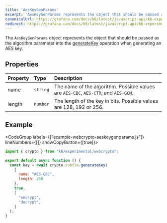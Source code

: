 ```yaml
---
title: 'AesKeyGenParams'
excerpt: 'AesKeyGenParams represents the object that should be passed as the algorithm parameter into the generateKey operation, when generating an AES key.'
canonicalUrl: https://grafana.com/docs/k6/latest/javascript-api/k6-experimental/webcrypto/aeskeygenparams/
redirect: https://grafana.com/docs/k6/latest/javascript-api/k6-experimental/webcrypto/aeskeygenparams/
---
```


The `AesKeyGenParams` object represents the object that should be passed as the algorithm parameter into the [generateKey](/javascript-api/k6-experimental/webcrypto/subtlecrypto/generatekey) operation when generating an AES key.

## Properties

| Property | Type     | Description                                                                        |
| :------- | :------- | :--------------------------------------------------------------------------------- |
| name     | `string` | The name of the algorithm. Possible values are `AES-CBC`, `AES-CTR`, and `AES-GCM`.|
| length   | `number` | The length of the key in bits. Possible values are 128, 192 or 256.                |

## Example

<CodeGroup labels={["example-webcrypto-aeskeygenparams.js"]} lineNumbers={[]} showCopyButton={[true]}>

```javascript
import { crypto } from "k6/experimental/webcrypto";

export default async function () {
  const key = await crypto.subtle.generateKey(
    {
      name: "AES-CBC",
      length: 256
    },
    true,
    [
      "encrypt",
      "decrypt",
    ]
  );
}
```

</CodeGroup>